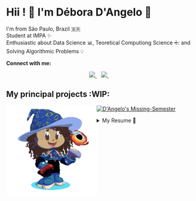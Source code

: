 <!--
**DAngelo-S/DAngelo-S** is a ✨ _special_ ✨ repository because its `README.md` (this file) appears on your GitHub profile.

Here are some ideas to get you started:

- 🔭 I’m currently working on ...
- 🌱 I’m currently learning ...
- 👯 I’m looking to collaborate on ...
- 🤔 I’m looking for help with ...
- 💬 Ask me about ...
- 📫 How to reach me: ...
- 😄 Pronouns: ...
- ⚡ Fun fact: ...

| <img src=my-octocat.png width=48%> | # Hi!!  |
| --- | --- |
| git status | Lista de todos os arquivos modificados ou novos |
| git diff | Mostra as diferenças do arquivo que não foram preparadas |

![D'Angelo's Langs](https://github-readme-stats.vercel.app/api/top-langs/?username=DAngelo-S&layout=compact&theme=midnight-purple)
-->

# Hii ! :satellite: I'm Débora D'Angelo :telescope:

I'm from São Paulo, Brazil :brazil:  
Student at IMPA :sparkles:  
Enthusiastic about Data Science :bar_chart:, Teoretical Computiong Science ➗: and Solving Algorithmic Problems :bulb:  
<!-- **2021 Goals** :outbox_tray: : Get job experience and increase my knowledge in data science and problem solving. -->

**Connect with me:**
<p align='center'>
    <a href="https://t.me/DAngeloRA">
    <img src="https://img.shields.io/badge/telegram-D14836?color=2CA5E0&style=for-the-badge&logo=telegram&logoColor=white" />    
  </a>&nbsp;&nbsp;
  <a href="https://www.linkedin.com/in/deboradraraujo/">
    <img src="https://img.shields.io/badge/linkedin-%230077B5.svg?&style=for-the-badge&logo=linkedin&logoColor=white" />
  </a>&nbsp;&nbsp;
</p>
 
## My principal projects :WIP:

  
<img src=my-octocat.png width=48% align='left'>


[![D'Angelo's Missing-Semester](https://github-readme-stats.vercel.app/api/pin/?username=missing-semester-pt&repo=missing-semester-pt.github.io&theme=midnight-purple)](https://github.com/missing-semester-pt/missing-semester-pt.github.io)


<!--
![D'Angelo's Github Stats](https://github-readme-stats.vercel.app/api?username=DAngelo-S&show_icons=true&count_private=true&theme=midnight-purple)
-->

<details>
  <summary>My Resume 📃</summary>

## Experience
- :fireworks: **Software Engineer Intern**\
📆 Jun/2024 - Abr/2025\
📍 **Uber - SP**

- :fireworks: **Software Engineer Intern**\
📆 Dez/2021 - Dez/2023\
📍 **Amazon - SP**
    
- 📈 **Sysadmin**\
📆 Sep/2019 - Nov/2021\
📍 **Rede Linux IME USP**

- 📚 **Teaching Program: Programming Challenges**\
📆 Mar/2016 - Dez/2016\
📍 **IFSP**

## Education

- 📖 **Computer Science B.S.**\
📆 Fev/2019 - Jun/2025\
📍 **IME-USP: Instituto de Matemática e Estatística da USP**\
📍 **Universidade Cruzeiro do Sul**
    
- 📖 **Informatics Technician**\
📆 2015 - 2017\
📍 **IFSP: Instituto Federal de Educação Ciência e Tecnologia de São Paulo**

## Certificates and Recognitions

- :medal_sports: **33th at [Neps Academy Global Leaderboard](https://neps.academy/ranking/users)**\
📆 2021

- :medal_sports: **61th Brazilian Olympiad in Informatics**\
📆 2019
  
- :medal_sports: **Bronze Medalist at Brazilian Mathematical Olympiad**\
📆 2017
  
- :medal_sports: **Bronze Medalist Brazilian Astronomy Olympiad**\
📆 2017
  
- :medal_sports: **94th Brazilian Olympiad in Informatics**\
📆 2016

<!--
## Certificates

- 📜 **Professional Scrum Master I**\
📆 Mar/2021\
📍 **Scrum.org**
-->
</details>
